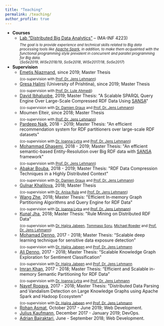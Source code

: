 ```yaml
---
title: "Teaching"
permalink: /teaching/
author_profile: true
---
```


* **Courses**
  * [Lab “Distributed Big Data Analytics”](https://github.com/SmartDataAnalytics/MA-INF-4223-DBDA-Lab)  – (MA-INF 4223)<br />
  <sub> _The goal is to provide experience and technical skills related to Big data processing tools like [Apache Spark](http://spark.apache.org/), in addition, to make them acquainted with the functional programming style prevalent in concurrent and parallel programming for Big data._ <br />
  (_SoSe2019_, _WiSe2018/19_, _SoSe2018_, _WiSe2017/18_, _SoSe2017_)
* **Supervision**
  * [Emetis Niazmand](https://github.com/ENiaz), since 2019; Master Thesis <br />
  <sub>(co-supervision with [Prof. Dr. Jens Lehmann](http://sda.cs.uni-bonn.de/people/prof-dr-jens-lehmann/))
  * [Gresa Halimi](https://github.com/Gressa) (University of Prishtina), since 2019; Master Thesis <br />
  <sub>(co-supervision with [Prof. Dr. Lule Ahmedi](http://luleahmedi.uni-pr.edu/))
  * [David Ibhaluobe](https://github.com/ibhadavid), 2019; Master Thesis: "A Scalable SPARQL Query Engine Over Large-Scale Compressed RDF Data Using [SANSA](http://sansa-stack.net/)" <br />
  <sub>(co-supervision with [Dr. Damien Graux](http://sda.cs.uni-bonn.de/people/dr-damien-graux/) and [Prof. Dr. Jens Lehmann](http://sda.cs.uni-bonn.de/people/prof-dr-jens-lehmann/))
  * Moumen Elteir, since 2018; Master Thesis<br />
  <sub> (co-supervision with [Prof. Dr. Jens Lehmann](http://sda.cs.uni-bonn.de/people/prof-dr-jens-lehmann/))
  * [Pardeep Naik](https://github.com/livinnatious), 2018 - 2019; Master Thesis: "An efficient recommendation system for RDF partitioners over large-scale RDF datasets" <br />
  <sub>(co-supervision with [Dr. Ioanna Lytra](http://sda.cs.uni-bonn.de/people/dr-ioanna-lytra/) and [Prof. Dr. Jens Lehmann](http://sda.cs.uni-bonn.de/people/prof-dr-jens-lehmann/)) 
  * [Mohammad Ghasemi](https://github.com/imghasemi), 2018 - 2019; Master Thesis: "An efficient semantic-based Entity-Resolution over Big RDF data with [SANSA](http://sansa-stack.net/) framework" <br />
  <sub>(co-supervision with [Prof. Dr. Jens Lehmann](http://sda.cs.uni-bonn.de/people/prof-dr-jens-lehmann/))
  * [Abakar Bouba](https://github.com/abakarboubaa), 2018 - 2019; Master Thesis: "RDF Data Compression Techniques in a Highly Distributed Context" <br />
  <sub>(co-supervision with [Dr. Damien Graux](http://sda.cs.uni-bonn.de/people/dr-damien-graux/) and [Prof. Dr. Jens Lehmann](http://sda.cs.uni-bonn.de/people/prof-dr-jens-lehmann/))
  * [Gulnar Khalilova](https://github.com/GulnarKhalil), 2018; Master Thesis<br />
  <sub> (co-supervision with [Dr. Anisa Rula](http://sda.cs.uni-bonn.de/people/dr-anisa-rula/) and [Prof. Dr. Jens Lehmann](http://sda.cs.uni-bonn.de/people/prof-dr-jens-lehmann/))
  * [Wang Zhe](https://github.com/CescWang1991), 2018; Master Thesis: "Efficient In-memory Graph Partitioning Algorithms and Query Engine for RDF Data"<br />
  <sub>(co-supervision with [Dr. Ioanna Lytra](http://sda.cs.uni-bonn.de/people/dr-ioanna-lytra/) and [Prof. Dr. Jens Lehmann](http://sda.cs.uni-bonn.de/people/prof-dr-jens-lehmann/))
  * [Kunal Jha](https://github.com/Kunal-Jha), 2018; Master Thesis: "Rule Mining on Distributed RDF Data"<br />
  <sub>(co-supervision with [Dr. Hajira Jabeen](http://sda.cs.uni-bonn.de/people/dr-hajira-jabeen/), [Tommaso Soru](http://aksw.org/TommasoSoru.html), [Michael Roeder](http://aksw.org/MichaelRoeder.html) and [Prof. Dr. Jens Lehmann](http://sda.cs.uni-bonn.de/people/prof-dr-jens-lehmann/))
  * [Mohamad Denno](https://github.com/mhddenno), 2017 - 2018; Master Thesis: “Scalable deep learning technique for sensitive data exposure detection”<br />
  <sub>(co-supervision with [Dr. Hajira Jabeen](http://sda.cs.uni-bonn.de/people/dr-hajira-jabeen/) and [Prof. Dr. Jens Lehmann](http://sda.cs.uni-bonn.de/people/prof-dr-jens-lehmann/)
  * [Ali Denno](https://github.com/AliDenno), 2017 - 2018; Master Thesis: “Scalable Knowledge Graph Exploration for Sentiment Classification”<br />
  <sub>(co-supervision with [Dr. Hajira Jabeen](http://sda.cs.uni-bonn.de/people/dr-hajira-jabeen/) and [Prof. Dr. Jens Lehmann](http://sda.cs.uni-bonn.de/people/prof-dr-jens-lehmann/)
  * [Imran Khan](https://github.com/imransilvake), 2017 - 2018; Master Thesis: “Efficient and Scalable in-memory Semantic Partitioning for RDF Data”<br />
  <sub>(co-supervision with [Dr. Ioanna Lytra](http://sda.cs.uni-bonn.de/people/dr-ioanna-lytra/) and [Prof. Dr. Jens Lehmann](http://sda.cs.uni-bonn.de/people/prof-dr-jens-lehmann/)
  * [Nayef Roqaya](https://github.com/nayefroqaya), 2017 - 2018; Master Thesis: "Distributed Data Parsing and Vandalism Detection on Large Knowledge Graphs using Apache Spark and Hadoop Ecosystem"<br />
  <sub>(co-supervision with [Dr. Hajira Jabeen](http://sda.cs.uni-bonn.de/people/dr-hajira-jabeen/) and [Prof. Dr. Jens Lehmann](http://sda.cs.uni-bonn.de/people/prof-dr-jens-lehmann/)  
  * [Rohan Asmat](https://github.com/RohanAsmat),  October 2017 - June 2019; Web Development.
  * [Julius Kaufmann](https://github.com/juliuskaufmann), December 2017 - January 2019; DevOps.
  * [Adrian Bajraktari](https://github.com/AdrianBajraktari), June - September 2018; Web Development.